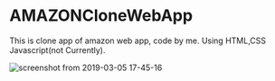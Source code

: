 # AMAZONCloneWebApp
This is clone app of amazon web app, code by me.
Using HTML,CSS Javascript(not Currently).

![screenshot from 2019-03-05 17-45-16](https://user-images.githubusercontent.com/31858286/53805080-38e59300-3f6f-11e9-89ed-63f020838a14.png)

